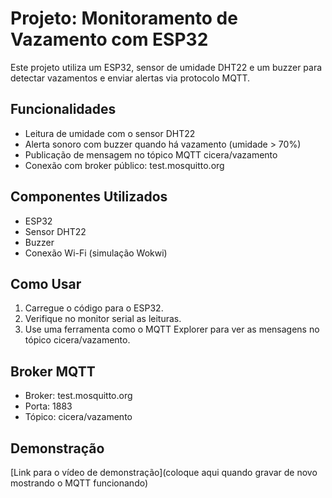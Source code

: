 # Projeto: Monitoramento de Vazamento com ESP32

Este projeto utiliza um ESP32, sensor de umidade DHT22 e um buzzer para detectar vazamentos e enviar alertas via protocolo MQTT.

## Funcionalidades

- Leitura de umidade com o sensor DHT22
- Alerta sonoro com buzzer quando há vazamento (umidade > 70%)
- Publicação de mensagem no tópico MQTT cicera/vazamento
- Conexão com broker público: test.mosquitto.org

## Componentes Utilizados

- ESP32
- Sensor DHT22
- Buzzer
- Conexão Wi-Fi (simulação Wokwi)

## Como Usar

1. Carregue o código para o ESP32.
2. Verifique no monitor serial as leituras.
3. Use uma ferramenta como o MQTT Explorer para ver as mensagens no tópico cicera/vazamento.

## Broker MQTT

- Broker: test.mosquitto.org
- Porta: 1883
- Tópico: cicera/vazamento

## Demonstração

[Link para o vídeo de demonstração](coloque aqui quando gravar de novo mostrando o MQTT funcionando)
